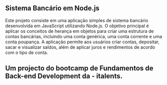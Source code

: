 
## Sistema Bancário em Node.js
Este projeto consiste em uma aplicação simples de sistema bancário desenvolvida em JavaScript utilizando Node.js. 
O objetivo principal é aplicar os conceitos de herança em objetos para criar uma estrutura de contas bancárias, incluindo uma conta genérica, uma conta corrente e uma conta poupança. 
A aplicação permite aos usuários criar contas, depositar, sacar e visualizar saldos, além de aplicar juros e rendimentos de acordo com o tipo de conta.

## Um projecto do bootcamp de Fundamentos de Back-end Development da - italents.
